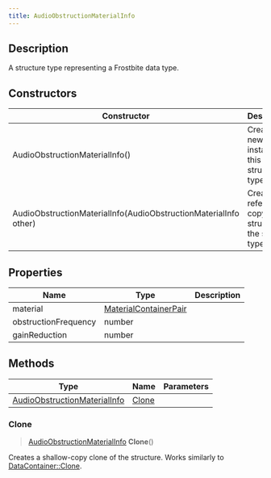 ```yaml
---
title: AudioObstructionMaterialInfo
---
```

## Description

A structure type representing a Frostbite data type.

## Constructors

| Constructor                                                      | Description                                              |
| ---------------------------------------------------------------- | -------------------------------------------------------- |
| AudioObstructionMaterialInfo()                                   | Create a new instance of this structure type.            |
| AudioObstructionMaterialInfo(AudioObstructionMaterialInfo other) | Create a reference copy of a structure of the same type. |

## Properties

| Name                 | Type                                           | Description |
| -------------------- | ---------------------------------------------- | ----------- |
| material             | [MaterialContainerPair](MaterialContainerPair) |             |
| obstructionFrequency | number                                         |             |
| gainReduction        | number                                         |             |

## Methods

| Type                                                         | Name            | Parameters |
| ------------------------------------------------------------ | --------------- | ---------- |
| [AudioObstructionMaterialInfo](AudioObstructionMaterialInfo) | [Clone](#clone) |            |

### Clone

> [AudioObstructionMaterialInfo](AudioObstructionMaterialInfo) **Clone**()

Creates a shallow-copy clone of the structure. Works similarly to [DataContainer::Clone](/vext/ref/shared/class/datacontainer#clone).
